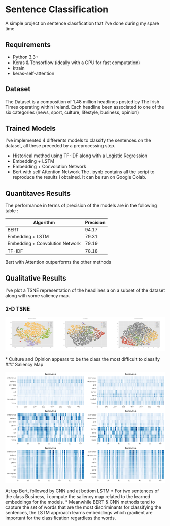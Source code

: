 # Sentence Classification
A simple project on sentence classfication that i've done during my spare time

## Requirements

  * Python 3.3+ 
  * Keras & Tensorflow (ideally with a GPU for fast computation)
  * ktrain
  * keras-self-attention

## Dataset
The Dataset is a composition of 1.48 million headlines posted by The Irish Times operating within Ireland.
Each headline been associated to one of the six categories (news, sport, culture, lifestyle, business, opinion)

## Trained Models
I've implemented 4 differents models to classify the sentences on the dataset, all these preceded by a preprocessing step.

  * Historical method using TF-IDF along with a Logistic Regression
  * Embedding + LSTM 
  * Embedding + Convolution Network
  * Bert with self Attention Network
The .ipynb contains all the script to reproduce the results i obtained. It can be run on Google Colab. 

## Quantitaves Results
The performance in terms of precision of the models are in the following table : 

| Algorithm  | Precision |
| ------------- | ------------- | 
| BERT | 94.17 |
| Embedding + LSTM  | 79.31 | 
| Embedding + Convolution Network | 79.19 |
| TF-IDF | 78.18 | 

Bert with Attention outperforms the other methods

## Qualitative Results

I've plot a TSNE representation of the headlines a on a subset of the dataset along with some saliency map.

### 2-D TSNE

<p align="center">
  <img src="img/tsne.png">
</p>
	* Culture and Opinion appears to be the class the most difficult to classify
### Saliency Map

<p align="center">
  <img src="img/saliency.png">
</p>
At top Bert, followed by CNN and at bottom LSTM
	* For two sentences of the class Business, i compute the saliency map related to the learned embeddings for the models. 
	* Meanwhile BERT & CNN methods tend to capture the set of words that are the most discriminants for classifying the sentences, the LSTM approach learns embeddings which gradient are important for the classification regardless the words.
